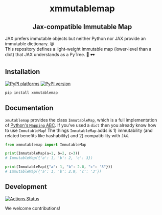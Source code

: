 <h1 align='center'> xmmutablemap </h1>
<h2 align="center"><cod>Jax</code>-compatible Immutable Map</h2>

JAX prefers immutable objects but neither Python nor JAX provide an immutable
dictionary. 😢 </br> This repository defines a light-weight immutable map
(lower-level than a dict) that JAX understands as a PyTree. 🎉 🕶️

## Installation

[![PyPI platforms][pypi-platforms]][pypi-link]
[![PyPI version][pypi-version]][pypi-link]

<!-- [![Conda-Forge][conda-badge]][conda-link] -->

```bash
pip install xmmutablemap
```

## Documentation

<!-- [![Documentation Status][rtd-badge]][rtd-link] -->

`xmutablemap` provides the class `ImmutableMap`, which is a full implementation
of
[Python's `Mapping` ABC](https://docs.python.org/3/library/collections.abc.html#collections-abstract-base-classes).
If you've used a `dict` then you already know how to use `ImmutableMap`! The
things `ImmutableMap` adds is 1) immutability (and related benefits like
hashability) and 2) compatibility with `JAX`.

```python
from xmmutablemap import ImmutableMap

print(ImmutableMap(a=1, b=2, c=3))
# ImmutableMap({'a': 1, 'b': 2, 'c': 3})

print(ImmutableMap({"a": 1, "b": 2.0, "c": "3"}))
# ImmutableMap({'a': 1, 'b': 2.0, 'c': '3'})
```

## Development

[![Actions Status][actions-badge]][actions-link]

We welcome contributions!

<!-- prettier-ignore-start -->
[actions-badge]:            https://github.com/GalacticDynamics/xmmutablemap/workflows/CI/badge.svg
[actions-link]:             https://github.com/GalacticDynamics/xmmutablemap/actions
[conda-badge]:              https://img.shields.io/conda/vn/conda-forge/xmmutablemap
[conda-link]:               https://github.com/conda-forge/xmmutablemap-feedstock
<!-- [github-discussions-badge]: https://img.shields.io/static/v1?label=Discussions&message=Ask&color=blue&logo=github
[github-discussions-link]:  https://github.com/GalacticDynamics/xmmutablemap/discussions -->
[pypi-link]:                https://pypi.org/project/xmmutablemap/
[pypi-platforms]:           https://img.shields.io/pypi/pyversions/xmmutablemap
[pypi-version]:             https://img.shields.io/pypi/v/xmmutablemap
[zenodo-badge]:             https://zenodo.org/badge/755708966.svg
[zenodo-link]:              https://zenodo.org/doi/10.5281/zenodo.10850557

<!-- prettier-ignore-end -->
